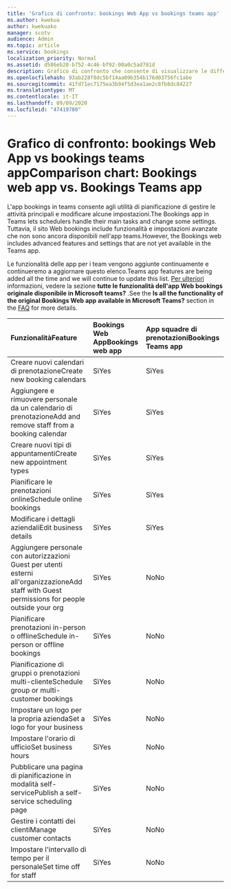 ```yaml
---
title: 'Grafico di confronto: bookings Web App vs bookings teams app'
ms.author: kwekua
author: kwekuako
manager: scotv
audience: Admin
ms.topic: article
ms.service: bookings
localization_priority: Normal
ms.assetid: d586eb28-b752-4c46-bf92-00a0c5ad781d
description: Grafico di confronto che consente di visualizzare le differenze tra le funzionalità di bookings Web App e bookings teams.
ms.openlocfilehash: 93ab228f8dc5bf14aa09b354b176d03756fc1abe
ms.sourcegitcommit: 41fd71ec7175ea3b94f5d3ea1ae2c8fb8dc84227
ms.translationtype: MT
ms.contentlocale: it-IT
ms.lasthandoff: 09/09/2020
ms.locfileid: "47419780"
---
```

# <a name="comparison-chart-bookings-web-app-vs-bookings-teams-app"></a><span data-ttu-id="48085-103">Grafico di confronto: bookings Web App vs bookings teams app</span><span class="sxs-lookup"><span data-stu-id="48085-103">Comparison chart: Bookings web app vs. Bookings Teams app</span></span>

<span data-ttu-id="48085-104">L'app bookings in teams consente agli utilità di pianificazione di gestire le attività principali e modificare alcune impostazioni.</span><span class="sxs-lookup"><span data-stu-id="48085-104">The Bookings app in Teams lets schedulers handle their main tasks and change some settings.</span></span> <span data-ttu-id="48085-105">Tuttavia, il sito Web bookings include funzionalità e impostazioni avanzate che non sono ancora disponibili nell'app teams.</span><span class="sxs-lookup"><span data-stu-id="48085-105">However, the Bookings web includes advanced features and settings that are not yet available in the Teams app.</span></span>

<span data-ttu-id="48085-106">Le funzionalità delle app per i team vengono aggiunte continuamente e continueremo a aggiornare questo elenco.</span><span class="sxs-lookup"><span data-stu-id="48085-106">Teams app features are being added all the time and we will continue to update this list.</span></span> <span data-ttu-id="48085-107">[Per ulteriori](bookings-faq.md) informazioni, vedere la sezione **tutte le funzionalità dell'app Web bookings originale disponibile in Microsoft teams?** .</span><span class="sxs-lookup"><span data-stu-id="48085-107">See the **Is all the functionality of the original Bookings Web app available in Microsoft Teams?** section in the [FAQ](bookings-faq.md) for more details.</span></span>

| <span data-ttu-id="48085-108">Funzionalità</span><span class="sxs-lookup"><span data-stu-id="48085-108">Feature</span></span> | <span data-ttu-id="48085-109">Bookings Web App</span><span class="sxs-lookup"><span data-stu-id="48085-109">Bookings web app</span></span> | <span data-ttu-id="48085-110">App squadre di prenotazioni</span><span class="sxs-lookup"><span data-stu-id="48085-110">Bookings Teams app</span></span> |
|:---|:---|:---|
| <span data-ttu-id="48085-111">Creare nuovi calendari di prenotazione</span><span class="sxs-lookup"><span data-stu-id="48085-111">Create new booking calendars</span></span> | <span data-ttu-id="48085-112">Sì</span><span class="sxs-lookup"><span data-stu-id="48085-112">Yes</span></span> | <span data-ttu-id="48085-113">Sì</span><span class="sxs-lookup"><span data-stu-id="48085-113">Yes</span></span> |
| <span data-ttu-id="48085-114">Aggiungere e rimuovere personale da un calendario di prenotazione</span><span class="sxs-lookup"><span data-stu-id="48085-114">Add and remove staff from a booking calendar</span></span> | <span data-ttu-id="48085-115">Sì</span><span class="sxs-lookup"><span data-stu-id="48085-115">Yes</span></span> | <span data-ttu-id="48085-116">Sì</span><span class="sxs-lookup"><span data-stu-id="48085-116">Yes</span></span> |
| <span data-ttu-id="48085-117">Creare nuovi tipi di appuntamenti</span><span class="sxs-lookup"><span data-stu-id="48085-117">Create new appointment types</span></span> | <span data-ttu-id="48085-118">Sì</span><span class="sxs-lookup"><span data-stu-id="48085-118">Yes</span></span> | <span data-ttu-id="48085-119">Sì</span><span class="sxs-lookup"><span data-stu-id="48085-119">Yes</span></span> |
| <span data-ttu-id="48085-120">Pianificare le prenotazioni online</span><span class="sxs-lookup"><span data-stu-id="48085-120">Schedule online bookings</span></span> | <span data-ttu-id="48085-121">Sì</span><span class="sxs-lookup"><span data-stu-id="48085-121">Yes</span></span> | <span data-ttu-id="48085-122">Sì</span><span class="sxs-lookup"><span data-stu-id="48085-122">Yes</span></span> |
| <span data-ttu-id="48085-123">Modificare i dettagli aziendali</span><span class="sxs-lookup"><span data-stu-id="48085-123">Edit business details</span></span> | <span data-ttu-id="48085-124">Sì</span><span class="sxs-lookup"><span data-stu-id="48085-124">Yes</span></span> | <span data-ttu-id="48085-125">Sì</span><span class="sxs-lookup"><span data-stu-id="48085-125">Yes</span></span> |
| <span data-ttu-id="48085-126">Aggiungere personale con autorizzazioni Guest per utenti esterni all'organizzazione</span><span class="sxs-lookup"><span data-stu-id="48085-126">Add staff with Guest permissions for people outside your org</span></span> | <span data-ttu-id="48085-127">Sì</span><span class="sxs-lookup"><span data-stu-id="48085-127">Yes</span></span> | <span data-ttu-id="48085-128">No</span><span class="sxs-lookup"><span data-stu-id="48085-128">No</span></span> |
| <span data-ttu-id="48085-129">Pianificare prenotazioni in-person o offline</span><span class="sxs-lookup"><span data-stu-id="48085-129">Schedule in-person or offline bookings</span></span> | <span data-ttu-id="48085-130">Sì</span><span class="sxs-lookup"><span data-stu-id="48085-130">Yes</span></span> | <span data-ttu-id="48085-131">No</span><span class="sxs-lookup"><span data-stu-id="48085-131">No</span></span> |
| <span data-ttu-id="48085-132">Pianificazione di gruppi o prenotazioni multi-cliente</span><span class="sxs-lookup"><span data-stu-id="48085-132">Schedule group or multi-customer bookings</span></span> | <span data-ttu-id="48085-133">Sì</span><span class="sxs-lookup"><span data-stu-id="48085-133">Yes</span></span> | <span data-ttu-id="48085-134">No</span><span class="sxs-lookup"><span data-stu-id="48085-134">No</span></span> |
| <span data-ttu-id="48085-135">Impostare un logo per la propria azienda</span><span class="sxs-lookup"><span data-stu-id="48085-135">Set a logo for your business</span></span> | <span data-ttu-id="48085-136">Sì</span><span class="sxs-lookup"><span data-stu-id="48085-136">Yes</span></span> | <span data-ttu-id="48085-137">No</span><span class="sxs-lookup"><span data-stu-id="48085-137">No</span></span> |
| <span data-ttu-id="48085-138">Impostare l'orario di ufficio</span><span class="sxs-lookup"><span data-stu-id="48085-138">Set business hours</span></span> | <span data-ttu-id="48085-139">Sì</span><span class="sxs-lookup"><span data-stu-id="48085-139">Yes</span></span> | <span data-ttu-id="48085-140">No</span><span class="sxs-lookup"><span data-stu-id="48085-140">No</span></span> |
| <span data-ttu-id="48085-141">Pubblicare una pagina di pianificazione in modalità self-service</span><span class="sxs-lookup"><span data-stu-id="48085-141">Publish a self-service scheduling page</span></span> | <span data-ttu-id="48085-142">Sì</span><span class="sxs-lookup"><span data-stu-id="48085-142">Yes</span></span> | <span data-ttu-id="48085-143">No</span><span class="sxs-lookup"><span data-stu-id="48085-143">No</span></span> |
| <span data-ttu-id="48085-144">Gestire i contatti dei clienti</span><span class="sxs-lookup"><span data-stu-id="48085-144">Manage customer contacts</span></span> | <span data-ttu-id="48085-145">Sì</span><span class="sxs-lookup"><span data-stu-id="48085-145">Yes</span></span> | <span data-ttu-id="48085-146">No</span><span class="sxs-lookup"><span data-stu-id="48085-146">No</span></span> |
| <span data-ttu-id="48085-147">Impostare l'intervallo di tempo per il personale</span><span class="sxs-lookup"><span data-stu-id="48085-147">Set time off for staff</span></span> | <span data-ttu-id="48085-148">Sì</span><span class="sxs-lookup"><span data-stu-id="48085-148">Yes</span></span> | <span data-ttu-id="48085-149">No</span><span class="sxs-lookup"><span data-stu-id="48085-149">No</span></span> |
